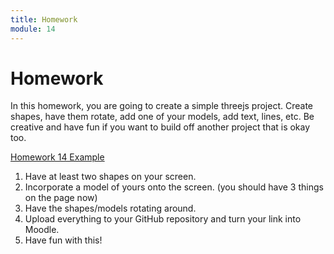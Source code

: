 ```yaml
---
title: Homework
module: 14
---
```


# Homework

In this homework, you are going to create a simple threejs project.  Create shapes, have them rotate, add one of your models, add text, lines, etc.  Be creative and have fun if you want to build off another project that is okay too.

<a href="https://github.com/Montana-Media-Arts/441-WebTech-Spring2025-Examples/tree/main/Week%2014" target="_blank">Homework 14 Example</a>

1. Have at least two shapes on your screen.
2. Incorporate a model of yours onto the screen. (you should have 3 things on the page now)
3. Have the shapes/models rotating around.
4. Upload everything to your GitHub repository and turn your link into Moodle.
5. Have fun with this!
